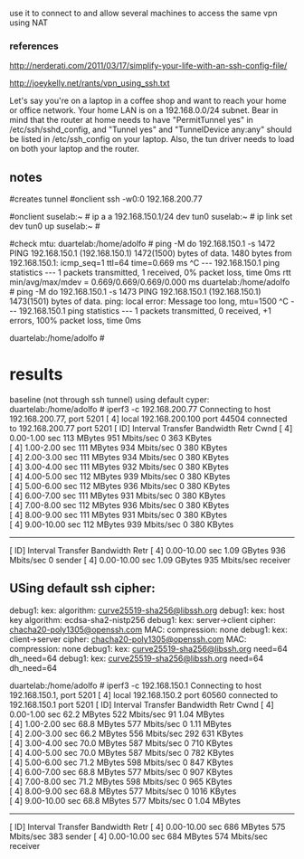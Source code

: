 use it to connect to  and allow several machines to access the
same vpn using NAT




### references

http://nerderati.com/2011/03/17/simplify-your-life-with-an-ssh-config-file/

http://joeykelly.net/rants/vpn_using_ssh.txt

Let's say you're on a laptop in a coffee shop and want to reach your home or
office network. Your home LAN is on a 192.168.0.0/24 subnet. Bear in mind that
the router at home needs to have "PermitTunnel yes" in /etc/ssh/sshd_config,
and "Tunnel yes" and "TunnelDevice any:any" should be listed in
/etc/ssh_config on your laptop. Also, the tun driver needs to load on both
your laptop and the router.


## notes


#creates tunnel
#onclient
ssh -w0:0 192.168.200.77

#onclient 
suselab:~ # ip a a 192.168.150.1/24 dev tun0
suselab:~ # ip link set dev tun0 up 
suselab:~ # 

#check mtu:
duartelab:/home/adolfo # ping -M do 192.168.150.1 -s 1472
PING 192.168.150.1 (192.168.150.1) 1472(1500) bytes of data.
1480 bytes from 192.168.150.1: icmp_seq=1 ttl=64 time=0.669 ms
^C
--- 192.168.150.1 ping statistics ---
1 packets transmitted, 1 received, 0% packet loss, time 0ms
rtt min/avg/max/mdev = 0.669/0.669/0.669/0.000 ms
duartelab:/home/adolfo # ping -M do 192.168.150.1 -s 1473
PING 192.168.150.1 (192.168.150.1) 1473(1501) bytes of data.
ping: local error: Message too long, mtu=1500
^C
--- 192.168.150.1 ping statistics ---
1 packets transmitted, 0 received, +1 errors, 100% packet loss, time 0ms

duartelab:/home/adolfo # 


# results 
baseline (not through ssh tunnel) using default cyper: 
duartelab:/home/adolfo # iperf3 -c 192.168.200.77
Connecting to host 192.168.200.77, port 5201
[  4] local 192.168.200.100 port 44504 connected to 192.168.200.77 port 5201
[ ID] Interval           Transfer     Bandwidth       Retr  Cwnd
[  4]   0.00-1.00   sec   113 MBytes   951 Mbits/sec    0    363 KBytes       
[  4]   1.00-2.00   sec   111 MBytes   934 Mbits/sec    0    380 KBytes       
[  4]   2.00-3.00   sec   111 MBytes   934 Mbits/sec    0    380 KBytes       
[  4]   3.00-4.00   sec   111 MBytes   932 Mbits/sec    0    380 KBytes       
[  4]   4.00-5.00   sec   112 MBytes   939 Mbits/sec    0    380 KBytes       
[  4]   5.00-6.00   sec   112 MBytes   936 Mbits/sec    0    380 KBytes       
[  4]   6.00-7.00   sec   111 MBytes   931 Mbits/sec    0    380 KBytes       
[  4]   7.00-8.00   sec   112 MBytes   936 Mbits/sec    0    380 KBytes       
[  4]   8.00-9.00   sec   111 MBytes   931 Mbits/sec    0    380 KBytes       
[  4]   9.00-10.00  sec   112 MBytes   939 Mbits/sec    0    380 KBytes       
- - - - - - - - - - - - - - - - - - - - - - - - -
[ ID] Interval           Transfer     Bandwidth       Retr
[  4]   0.00-10.00  sec  1.09 GBytes   936 Mbits/sec    0             sender
[  4]   0.00-10.00  sec  1.09 GBytes   935 Mbits/sec                  receiver


## USing default ssh cipher:
debug1: kex: algorithm: curve25519-sha256@libssh.org
debug1: kex: host key algorithm: ecdsa-sha2-nistp256
debug1: kex: server->client cipher: chacha20-poly1305@openssh.com MAC: <implicit> compression: none
debug1: kex: client->server cipher: chacha20-poly1305@openssh.com MAC: <implicit> compression: none
debug1: kex: curve25519-sha256@libssh.org need=64 dh_need=64
debug1: kex: curve25519-sha256@libssh.org need=64 dh_need=64

duartelab:/home/adolfo # iperf3 -c 192.168.150.1
Connecting to host 192.168.150.1, port 5201
[  4] local 192.168.150.2 port 60560 connected to 192.168.150.1 port 5201
[ ID] Interval           Transfer     Bandwidth       Retr  Cwnd
[  4]   0.00-1.00   sec  62.2 MBytes   522 Mbits/sec   91   1.04 MBytes       
[  4]   1.00-2.00   sec  68.8 MBytes   577 Mbits/sec    0   1.11 MBytes       
[  4]   2.00-3.00   sec  66.2 MBytes   556 Mbits/sec  292    631 KBytes       
[  4]   3.00-4.00   sec  70.0 MBytes   587 Mbits/sec    0    710 KBytes       
[  4]   4.00-5.00   sec  70.0 MBytes   587 Mbits/sec    0    782 KBytes       
[  4]   5.00-6.00   sec  71.2 MBytes   598 Mbits/sec    0    847 KBytes       
[  4]   6.00-7.00   sec  68.8 MBytes   577 Mbits/sec    0    907 KBytes       
[  4]   7.00-8.00   sec  71.2 MBytes   598 Mbits/sec    0    965 KBytes       
[  4]   8.00-9.00   sec  68.8 MBytes   577 Mbits/sec    0   1016 KBytes       
[  4]   9.00-10.00  sec  68.8 MBytes   577 Mbits/sec    0   1.04 MBytes       
- - - - - - - - - - - - - - - - - - - - - - - - -
[ ID] Interval           Transfer     Bandwidth       Retr
[  4]   0.00-10.00  sec   686 MBytes   575 Mbits/sec  383             sender
[  4]   0.00-10.00  sec   684 MBytes   574 Mbits/sec                  receiver


